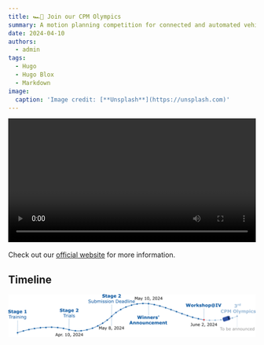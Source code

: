 ```yaml
---
title: 🏎️🏁 Join our CPM Olympics
summary: A motion planning competition for connected and automated vehicles.
date: 2024-04-10
authors:
  - admin
tags:
  - Hugo
  - Hugo Blox
  - Markdown
image:
  caption: 'Image credit: [**Unsplash**](https://unsplash.com)'
---
```

<video controls width="100%">
  <source src="scenario-example.mp4" type="video/mp4">
  Your browser does not support the video tag.
</video>

Check out our [official website](https://cpm-remote.lrt.unibw-muenchen.de/olympics) for more information.

## Timeline
![Timeline](timeline.png)